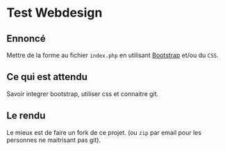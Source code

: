 # Test Webdesign

## Ennoncé
Mettre de la forme au fichier `index.php` en utilisant [Bootstrap](https://getbootstrap.com/) et/ou du `CSS`.

## Ce qui est attendu
Savoir integrer bootstrap, utiliser css et connaitre git.

## Le rendu
Le mieux est de faire un fork de ce projet. (ou `zip` par email pour les personnes ne maitrisant pas git).
